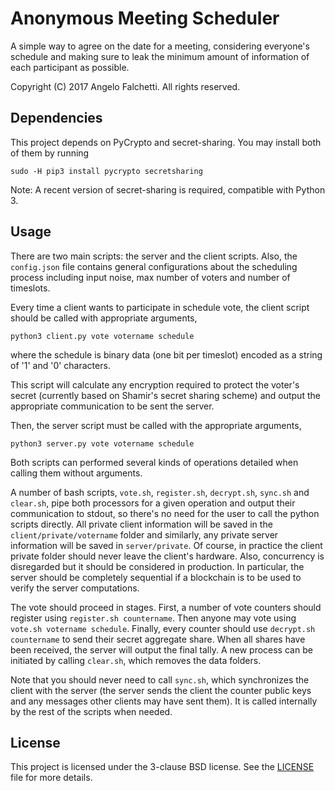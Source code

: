 # Anonymous Meeting Scheduler

A simple way to agree on the date for a meeting, considering everyone's schedule and making
sure to leak the minimum amount of information of each participant as possible.

Copyright (C) 2017 Angelo Falchetti.
All rights reserved.

## Dependencies
This project depends on PyCrypto and secret-sharing. You may install both of them by running

```
sudo -H pip3 install pycrypto secretsharing
```

Note: A recent version of secret-sharing is required, compatible with Python 3.

## Usage
There are two main scripts: the server and the client scripts. Also, the `config.json` file contains
general configurations about the scheduling process including input noise, max number of voters and number of timeslots.

Every time a client wants to participate in schedule vote, the client script should be called with appropriate arguments,

```
python3 client.py vote votername schedule 
```

where the schedule is binary data (one bit per timeslot) encoded as a string of '1' and '0' characters.

This script will calculate any encryption required to protect the voter's secret (currently based on Shamir's
secret sharing scheme) and output the appropriate communication to be sent the server.

Then, the server script must be called with the appropriate arguments,

```
python3 server.py vote votername schedule
```

Both scripts can performed several kinds of operations detailed when calling them without arguments.

A number of bash scripts, `vote.sh`, `register.sh`, `decrypt.sh`, `sync.sh` and `clear.sh`, pipe both processors for
a given operation and output their communication to stdout, so there's no need for the user to call the python scripts
directly. All private client information will be saved in the `client/private/votername` folder and similarly, any
private server information will be saved in `server/private`. Of course, in practice the client private folder should
never leave the client's hardware. Also, concurrency is disregarded but it should be considered in production. In
particular, the server should be completely sequential if a blockchain is to be used to verify the server computations.

The vote should proceed in stages. First, a number of vote counters should register using `register.sh countername`.
Then anyone may vote using `vote.sh votername schedule`. Finally, every counter should use `decrypt.sh countername` to
send their secret aggregate share. When all shares have been received, the server will output the final tally. A new
process can be initiated by calling `clear.sh`, which removes the data folders.

Note that you should never need to call `sync.sh`, which synchronizes the client with the server (the server sends the
client the counter public keys and any messages other clients may have sent them). It is called internally by the rest
of the scripts when needed.

## License

This project is licensed under the 3-clause BSD license. See the [LICENSE](LICENSE) file for more details.


